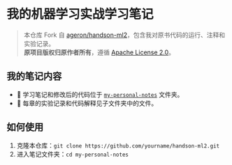 # 我的机器学习实战学习笔记

> 本仓库 Fork 自 [ageron/handson-ml2](https://github.com/ageron/handson-ml2)，包含我对原书代码的运行、注释和实验记录。  
> **原项目版权归原作者所有**，遵循 [Apache License 2.0](LICENSE)。

## 我的笔记内容
- 📂 学习笔记和修改后的代码位于 [`my-personal-notes`](./机器学习实战笔记.md) 文件夹。
- 📝 每章的实验记录和代码解释见子文件夹中的文件。

## 如何使用
1. 克隆本仓库：`git clone https://github.com/yourname/handson-ml2.git`
2. 进入笔记文件夹：`cd my-personal-notes`
